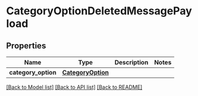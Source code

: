 # CategoryOptionDeletedMessagePayload

## Properties
Name | Type | Description | Notes
------------ | ------------- | ------------- | -------------
**category_option** | [**CategoryOption**](CategoryOption.md) |  | 

[[Back to Model list]](../README.md#documentation-for-models) [[Back to API list]](../README.md#documentation-for-api-endpoints) [[Back to README]](../README.md)


